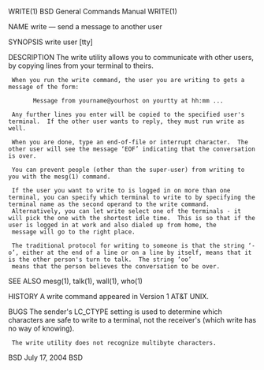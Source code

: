 WRITE(1)                                                                               BSD General Commands Manual                                                                               WRITE(1)

NAME
     write — send a message to another user

SYNOPSIS
     write user [tty]

DESCRIPTION
     The write utility allows you to communicate with other users, by copying lines from your terminal to theirs.

     When you run the write command, the user you are writing to gets a message of the form:

           Message from yourname@yourhost on yourtty at hh:mm ...

     Any further lines you enter will be copied to the specified user's terminal.  If the other user wants to reply, they must run write as well.

     When you are done, type an end-of-file or interrupt character.  The other user will see the message ‘EOF’ indicating that the conversation is over.

     You can prevent people (other than the super-user) from writing to you with the mesg(1) command.

     If the user you want to write to is logged in on more than one terminal, you can specify which terminal to write to by specifying the terminal name as the second operand to the write command.
     Alternatively, you can let write select one of the terminals - it will pick the one with the shortest idle time.  This is so that if the user is logged in at work and also dialed up from home, the
     message will go to the right place.

     The traditional protocol for writing to someone is that the string ‘-o’, either at the end of a line or on a line by itself, means that it is the other person's turn to talk.  The string ‘oo’
     means that the person believes the conversation to be over.

SEE ALSO
     mesg(1), talk(1), wall(1), who(1)

HISTORY
     A write command appeared in Version 1 AT&T UNIX.

BUGS
     The sender's LC_CTYPE setting is used to determine which characters are safe to write to a terminal, not the receiver's (which write has no way of knowing).

     The write utility does not recognize multibyte characters.

BSD                                                                                           July 17, 2004                                                                                           BSD
